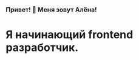 ### Привет! 👋  Меня зовут Алёна!
# Я начинающий frontend разработчик.

<!--
**AlionaKulikova/AlionaKulikova** is a ✨ _special_ ✨ repository because its `README.md` (this file) appears on your GitHub profile.

Here are some ideas to get you started:
- 🔭 В настоящее время я работаю над проектом для строительной организации.
-->
